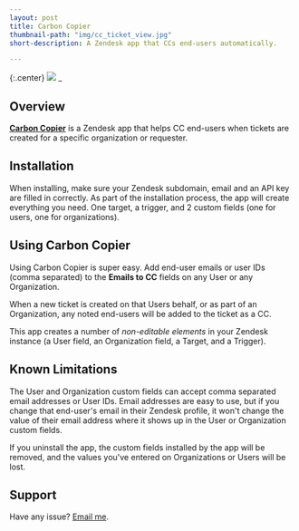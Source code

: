 ```yaml
---
layout: post
title: Carbon Copier
thumbnail-path: "img/cc_ticket_view.jpg"
short-description: A Zendesk app that CCs end-users automatically.

---
```


{:.center}
![]({{https://www.zendesk.com/apps/support/carbon-copier/}}/img/cc_ticket_view.jpg)
_
## Overview

**[Carbon Copier]()** is a Zendesk app that helps CC end-users when tickets are created for a specific organization or requester.

## Installation

When installing, make sure your Zendesk subdomain, email and an API key are filled in correctly. As part of the installation process, the app will create everything you need. One target, a trigger, and 2 custom fields (one for users, one for organizations).

## Using Carbon Copier

Using Carbon Copier is super easy. Add end-user emails or user IDs (comma separated) to the **Emails to CC** fields on any User or any Organization.

When a new ticket is created on that Users behalf, or as part of an Organization, any noted end-users will be added to the ticket as a CC.

This app creates a number of _non-editable elements_ in your Zendesk instance (a User field, an Organization field, a Target, and a Trigger).

## Known Limitations

The User and Organization custom fields can accept comma separated email addresses or User IDs. Email addresses are easy to use, but if you change that end-user's email in their Zendesk profile, it won't change the value of their email address where it shows up in the User or Organization custom fields.

If you uninstall the app, the custom fields installed by the app will be removed, and the values you've entered on Organizations or Users will be lost.

## Support

Have any issue? [Email me](mailto:aviwarner@gmail.com).
